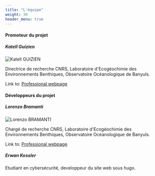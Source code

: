 ```yaml
---
title: "L'équipe"
weight: 30
header_menu: true
---
```


#### Promoteur du projet

##### Katell Guizien

![Katell GUIZIEN](images/katell.jpg)

Directrice de recherche CNRS, Laboratoire d'Ecogéochimie des Environnements Benthiques, Observatoire Océanologique de Banyuls.

Link to: [Professional webpage](https://lecob1.obs-banyuls.fr/index.php/personnel/liste-du-personnel/chercheurs/guizien-katell)

#### Développeurs du projet

##### Lorenzo Bramanti

![Lorenzo BRAMANTI](images/lorenzo.jpg)

Chargé de recherche CNRS, Laboratoire d'Ecogéochimie des Environnements Benthiques, Observatoire Océanologique de Banyuls.

Link to: [Professional webpage](https://lecob1.obs-banyuls.fr/index.php/personnel/liste-du-personnel/chercheurs/bramanti-lorenzo)

##### Erwan Kessler

Etudiant en cybersécurité, developpeur du site web sous hugo.
